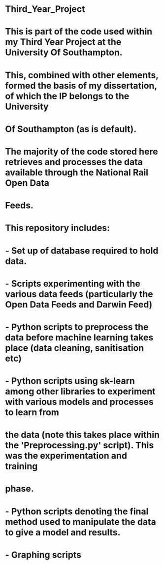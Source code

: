 # Third_Year_Project

# This is part of the code used within my Third Year Project at the University Of Southampton. 
# This, combined with other elements, formed the basis of my dissertation, of which the IP belongs to the University 
# Of Southampton (as is default).

# The majority of the code stored here retrieves and processes the data available through the National Rail Open Data
# Feeds.

# This repository includes:
# - Set up of database required to hold data.
# - Scripts experimenting with the various data feeds (particularly the Open Data Feeds and Darwin Feed)
# - Python scripts to preprocess the data before machine learning takes place (data cleaning, sanitisation etc)
# - Python scripts using sk-learn among other libraries to experiment with various models and processes to learn from 
#     the data (note this takes place within the 'Preprocessing.py' script). This was the experimentation and training 
#     phase.
# - Python scripts denoting the final method used to manipulate the data to give a model and results.
# - Graphing scripts

